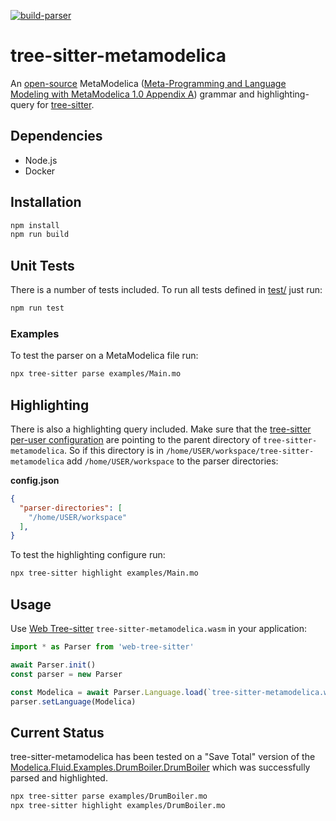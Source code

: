 [![build-parser](https://github.com/OpenModelica/tree-sitter-metamodelica/actions/workflows/build-parser.yml/badge.svg)](https://github.com/OpenModelica/tree-sitter-metamodelica/actions/workflows/build-parser.yml)

# tree-sitter-metamodelica

An [open-source](OSMC-License.txt) MetaModelica ([Meta-Programming and Language
Modeling with MetaModelica
1.0 Appendix A](https://www.researchgate.net/publication/272070589_Meta-Programming_and_Language_Modeling_with_MetaModelica_10))
grammar and highlighting-query for
[tree-sitter](https://github.com/tree-sitter/tree-sitter).

## Dependencies

  - Node.js
  - Docker

## Installation

```bash
npm install
npm run build
```

## Unit Tests

There is a number of tests included. To run all tests defined in
[test/](./test/) just run:

```bash
npm run test
```

### Examples

To test the parser on a MetaModelica file run:

```bash
npx tree-sitter parse examples/Main.mo
```

## Highlighting

There is also a highlighting query included. Make sure that the [tree-sitter
per-user
configuration](https://tree-sitter.github.io/tree-sitter/syntax-highlighting#per-user-configuration)
are pointing to the parent directory of `tree-sitter-metamodelica`. So if this
directory is in `/home/USER/workspace/tree-sitter-metamodelica` add
`/home/USER/workspace` to the parser directories:

**config.json**
```json
{
  "parser-directories": [
    "/home/USER/workspace"
  ],
}
```

To test the highlighting configure run:

```bash
npx tree-sitter highlight examples/Main.mo
```

## Usage

Use [Web
Tree-sitter](https://github.com/tree-sitter/tree-sitter/blob/master/lib/binding_web/README.md)
`tree-sitter-metamodelica.wasm` in your application:

```typescript
import * as Parser from 'web-tree-sitter'

await Parser.init()
const parser = new Parser

const Modelica = await Parser.Language.load(`tree-sitter-metamodelica.wasm`)
parser.setLanguage(Modelica)
```

## Current Status

tree-sitter-metamodelica has been tested on a "Save Total" version of the
[Modelica.Fluid.Examples.DrumBoiler.DrumBoiler](./examples/DrumBoiler.mo) which
was successfully parsed and highlighted.

```bash
npx tree-sitter parse examples/DrumBoiler.mo
npx tree-sitter highlight examples/DrumBoiler.mo
```
